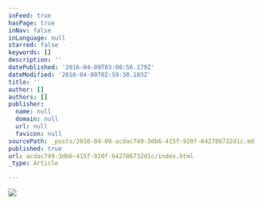 ```yaml
---
inFeed: true
hasPage: true
inNav: false
inLanguage: null
starred: false
keywords: []
description: ''
datePublished: '2016-04-09T03:00:56.179Z'
dateModified: '2016-04-09T02:59:30.103Z'
title: ''
author: []
authors: []
publisher:
  name: null
  domain: null
  url: null
  favicon: null
sourcePath: _posts/2016-04-09-acdac749-3db6-415f-920f-642786732d1c.md
published: true
url: acdac749-3db6-415f-920f-642786732d1c/index.html
_type: Article

---
```

![](https://the-grid-user-content.s3-us-west-2.amazonaws.com/4de2c861-fe63-4f79-975b-ff1e8eee7eab.jpg)